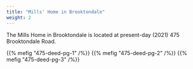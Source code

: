 ```yaml
---
title: "Mills' Home in Brooktondale"
weight: 2
---
```


The Mills Home in Brooktondale is located at present-day (2021) 475 Brooktondale Road.

{{% mefig "475-deed-pg-1" /%}}
{{% mefig "475-deed-pg-2" /%}}
{{% mefig "475-deed-pg-3" /%}}
